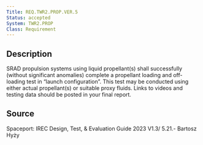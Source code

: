 ```yaml
---
Title: REQ.TWR2.PROP.VER.5
Status: accepted
System: TWR2.PROP
Class: Requirement
---
```


## Description

SRAD propulsion systems using liquid propellant(s) shall successfully
(without significant anomalies) complete a propellant loading and off-loading test in “launch configuration”. This test may be conducted using either actual propellant(s) or suitable proxy fluids. Links to videos and testing data should be posted in your final report.

## Source

Spaceport: IREC Design, Test, & Evaluation Guide 2023 V1.3/ 5.21.- Bartosz Hyży
